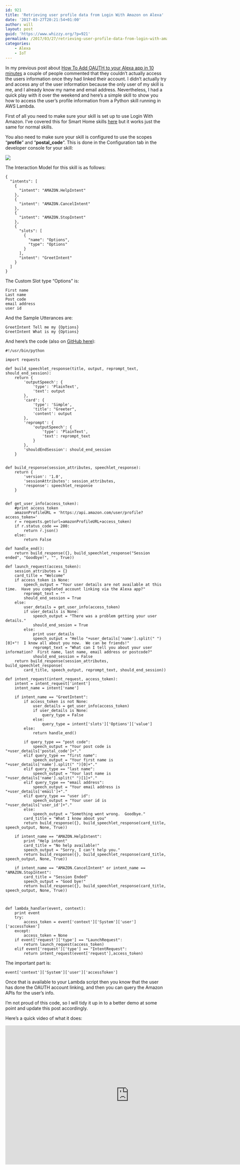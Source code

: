 ```yaml
---
id: 921
title: 'Retrieving user profile data from Login With Amazon on Alexa'
date: '2017-03-27T20:21:54+01:00'
author: will
layout: post
guid: 'https://www.whizzy.org/?p=921'
permalink: /2017/03/27/retrieving-user-profile-data-from-login-with-amazon-on-alexa/
categories:
    - Alexa
    - IoT
---
```


In my previous post about [How To Add OAUTH to your Alexa app in 10 minutes](https://www.whizzy.org/2016/12/howto-add-oauth-to-your-alexa-smart-home-skill-in-10-minutes/) a couple of people commented that they couldn’t actually access the users information once they had linked their account. I didn’t actually try and access any of the user information because the only user of my skill is me, and I already know my name and email address. Nevertheless, I had a quick play with it over the weekend and here’s a simple skill to show you how to access the user’s profile information from a Python skill running in AWS Lambda.

First of all you need to make sure your skill is set up to use Login With Amazon. I’ve covered this for Smart Home skills [here](https://www.whizzy.org/2016/12/howto-add-oauth-to-your-alexa-smart-home-skill-in-10-minutes/) but it works just the same for normal skills.

You also need to make sure your skill is configured to use the scopes “**profile**” and “**postal\_code**“. This is done in the Configuration tab in the developer console for your skill:

![](/wp-content/uploads/2017/03/scopes.png)

The Interaction Model for this skill is as follows:

```
{
  "intents": [
    {
      "intent": "AMAZON.HelpIntent"
    },
    {
      "intent": "AMAZON.CancelIntent"
    },
    {
      "intent": "AMAZON.StopIntent"
    },
    {
      "slots": [
        {
          "name": "Options",
          "type": "Options"
        }
      ],
      "intent": "GreetIntent"
    }
  ]
}
```

The Custom Slot type “Options” is:

```
First name
Last name
Post code
email address
user id
```

And the Sample Utterances are:

```
GreetIntent Tell me my {Options}
GreetIntent What is my {Options}
```

And here’s the code (also on [GitHub here](https://github.com/8none1/AlexaGreeter/blob/master/lambda_function.py)):

```
#!/usr/bin/python

import requests

def build_speechlet_response(title, output, reprompt_text, should_end_session):
    return {
        'outputSpeech': {
            'type': 'PlainText',
            'text': output
        },
        'card': {
            'type': 'Simple',
            'title': "Greeter",
            'content': output
        },
        'reprompt': {
            'outputSpeech': {
                'type': 'PlainText',
                'text': reprompt_text
            }
        },
        'shouldEndSession': should_end_session
    }


def build_response(session_attributes, speechlet_response):
    return {
        'version': '1.0',
        'sessionAttributes': session_attributes,
        'response': speechlet_response
    }
    

def get_user_info(access_token):
    #print access_token
    amazonProfileURL = 'https://api.amazon.com/user/profile?access_token='
    r = requests.get(url=amazonProfileURL+access_token)
    if r.status_code == 200:
        return r.json()
    else:
        return False

def handle_end():
    return build_response({}, build_speechlet_response("Session ended", "Goodbye!", "", True))

def launch_request(access_token):
    session_attributes = {}
    card_title = "Welcome"
    if access_token is None:
        speech_output = "Your user details are not available at this time.  Have you completed account linking via the Alexa app?"
        reprompt_text = ""
        should_end_session = True
    else:
        user_details = get_user_info(access_token)
        if user_details is None:
            speech_output = "There was a problem getting your user details."
            should_end_sesion = True
        else:
            print user_details
            speech_output = "Hello "+user_details['name'].split(" ")[0]+"!  I know all about you now.  We can be friends!"
            reprompt_text = "What can I tell you about your user information?  First name, last name, email address or postcode?"
            should_end_session = False
    return build_response(session_attributes, build_speechlet_response(
        card_title, speech_output, reprompt_text, should_end_session))

def intent_request(intent_request, access_token):
    intent = intent_request['intent']
    intent_name = intent['name']
    
    if intent_name == "GreetIntent":           
        if access_token is not None:
            user_details = get_user_info(access_token)
            if user_details is None:
                query_type = False
            else:
                query_type = intent['slots']['Options']['value']
        else:
            return handle_end()
        
        if query_type == "post code":
            speech_output = "Your post code is "+user_details['postal_code']+"."
        elif query_type == "first name":
            speech_output = "Your first name is "+user_details['name'].split(" ")[0]+"."
        elif query_type == "last name":
            speech_output = "Your last name is "+user_details['name'].split(" ")[1]+"."
        elif query_type == "email address":
            speech_output = "Your email address is "+user_details['email']+"."
        elif query_type == "user id":
            speech_output = "Your user id is "+user_details['user_id']+"."
        else:
            speech_output = "Something went wrong.  Goodbye."
        card_title = "What I know about you"
        return build_response({}, build_speechlet_response(card_title, speech_output, None, True))
        
    if intent_name == "AMAZON.HelpIntent":
        print "Help intent"
        card_title = "No help available!"
        speech_output = "Sorry, I can't help you."
        return build_response({}, build_speechlet_response(card_title, speech_output, None, True))
        
    if intent_name == "AMAZON.CancelIntent" or intent_name == "AMAZON.StopIntent":
        card_title = "Session Ended"
        speech_output = "Good bye!"
        return build_response({}, build_speechlet_response(card_title, speech_output, None, True))
    


def lambda_handler(event, context):
    print event
    try:
        access_token = event['context']['System']['user']['accessToken']
    except:
        access_token = None
    if event['request']['type'] == "LaunchRequest":
        return launch_request(access_token)
    elif event['request']['type'] == "IntentRequest":
        return intent_request(event['request'],access_token)
```

The important part is:

```
event['context']['System']['user']['accessToken']
```

Once that is available to your Lambda script then you know that the user has done the OAUTH account linking, and then you can query the Amazon APIs for the user’s info.

I’m not proud of this code, so I will tidy it up in to a better demo at some point and update this post accordingly.

Here’s a quick video of what it does:

<iframe allow="accelerometer; autoplay; clipboard-write; encrypted-media; gyroscope; picture-in-picture" allowfullscreen="" frameborder="0" height="433" loading="lazy" src="https://www.youtube.com/embed/ll7XEvzdetY?feature=oembed" title="Alexa Greeter" width="770"></iframe>